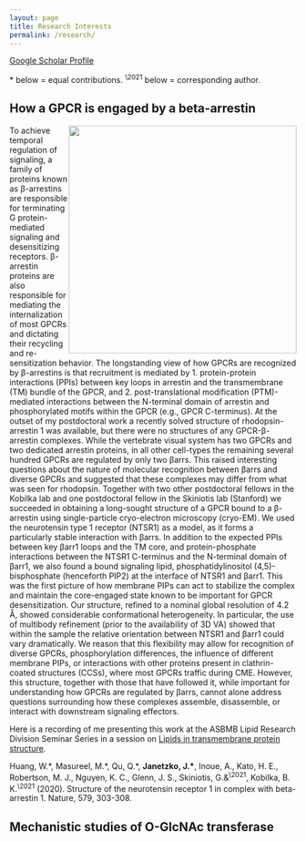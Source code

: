 ```yaml
---
layout: page
title: Research Interests
permalink: /research/
---
```


[Google Scholar Profile]([https://scholar.google.com/citations?user=MHNfkuUAAAAJ&hl=en&oi=ao](https://scholar.google.com/citations?user=a9nNtM8AAAAJ&hl=en))

\* below = equal contributions.
<sup>\2021</sup> below = corresponding author.

## How a GPCR is engaged by a beta-arrestin

<p>
<img src="https://jjanetzko.github.io/images/overall_EM_figure-01.png" style="float:right;width:400px;">
To achieve temporal regulation of signaling, a family of proteins known as &#946-arrestins are responsible for terminating G protein-mediated signaling and desensitizing receptors. &#946-arrestin proteins are also responsible for mediating the internalization of most GPCRs and dictating their recycling and re-sensitization behavior. The longstanding view of how GPCRs are recognized by &#946-arrestins is that recruitment is mediated by 1. protein-protein interactions (PPIs) between key loops in arrestin and the transmembrane (TM) bundle of the GPCR, and 2. post-translational modification (PTM)-mediated interactions between the N-terminal domain of arrestin and phosphorylated motifs within the GPCR (e.g., GPCR C-terminus). At the outset of my postdoctoral work a recently solved structure of rhodopsin-arrestin 1 was available, but there were no structures of any GPCR-&#946-arrestin complexes. While the vertebrate visual system has two GPCRs and two dedicated arrestin proteins, in all other cell-types the remaining several hundred GPCRs are regulated by only two &#946arrs. This raised interesting questions about the nature of molecular recognition between &#946arrs and diverse GPCRs and suggested that these complexes may differ from what was seen for rhodopsin. Together with two other postdoctoral fellows in the Kobilka lab and one postdoctoral fellow in the Skiniotis lab (Stanford) we succeeded in obtaining a long-sought structure of a GPCR bound to a &#946-arrestin using single-particle cryo-electron microscopy (cryo-EM). We used the neurotensin type 1 receptor (NTSR1) as a model, as it forms a particularly stable interaction with &#946arrs. In addition to the expected PPIs between key &#946arr1 loops and the TM core, and protein-phosphate interactions between the NTSR1 C-terminus and the N-terminal domain of &#946arr1, we also found a bound signaling lipid, phosphatidylinositol (4,5)-bisphosphate (henceforth PIP2) at the interface of NTSR1 and &#946arr1. This was the first picture of how membrane PIPs can act to stabilize the complex and maintain the core-engaged state known to be important for GPCR desensitization. Our structure, refined to a nominal global resolution of 4.2 &#8491, showed considerable conformational heterogeneity. In particular, the use of multibody refinement (prior to the availability of 3D VA) showed that within the sample the relative orientation between NTSR1 and &#946arr1 could vary dramatically. We reason that this flexibility may allow for recognition of diverse GPCRs, phosphorylation differences, the influence of different membrane PIPs, or interactions with other proteins present in clathrin-coated structures (CCSs), where most GPCRs traffic during CME. However, this structure, together with those that have followed it, while important for understanding how GPCRs are regulated by &#946arrs, cannot alone address questions surrounding how these complexes assemble, disassemble, or interact with downstream signaling effectors.
</p>

Here is a recording of me presenting this work at the ASBMB Lipid Research Division Seminar Series in a session on [Lipids in transmembrane protein structure](https://www.youtube.com/watch?v=hpJwu7iOS8Y&t=2253s&ab_channel=AmericanSocietyforBiochemistryandMolecularBiology%28ASBMB%29).

Huang, W.\*, Masureel, M.\*, Qu, Q.\*, **Janetzko, J.\***, Inoue, A., Kato, H. E., Robertson, M. J., Nguyen, K. C., Glenn, J. S., Skiniotis, G.&<sup>\2021</sup>, Kobilka, B. K.<sup>\2021</sup> (2020). Structure of the neurotensin receptor 1 in complex with beta-arrestin 1. Nature, 579, 303-308.

## Mechanistic studies of O-GlcNAc transferase

